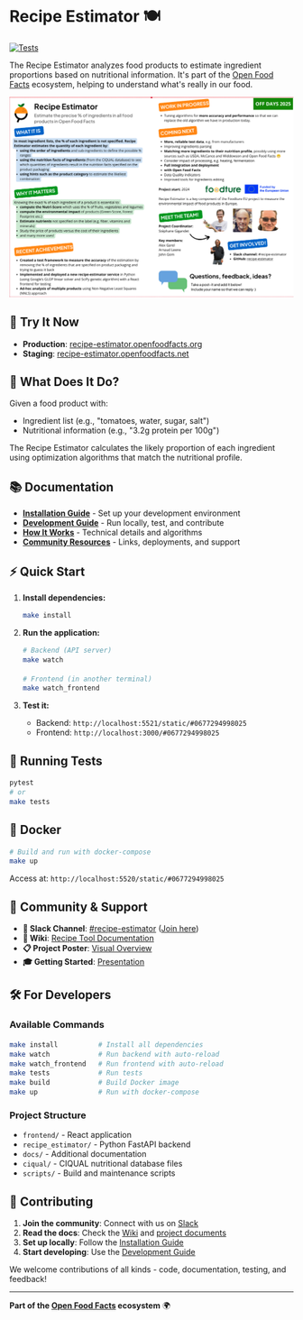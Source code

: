 # Recipe Estimator 🍽️

[![Tests](https://github.com/openfoodfacts/recipe-estimator/workflows/Tests/badge.svg)](https://github.com/openfoodfacts/recipe-estimator/actions)

The Recipe Estimator analyzes food products to estimate ingredient proportions based on nutritional information. It's part of the [Open Food Facts](https://openfoodfacts.org) ecosystem, helping to understand what's really in our food.

<img src="https://github.com/openfoodfacts/recipe-estimator/blob/main/docs/2025-poster-recipe-estimator.png"/>


## 🚀 Try It Now

- **Production**: [recipe-estimator.openfoodfacts.org](https://recipe-estimator.openfoodfacts.org/static/#3017620422003)
- **Staging**: [recipe-estimator.openfoodfacts.net](https://recipe-estimator.openfoodfacts.net/static/#3017620422003)

## 🎯 What Does It Do?

Given a food product with:
- Ingredient list (e.g., "tomatoes, water, sugar, salt")  
- Nutritional information (e.g., "3.2g protein per 100g")

The Recipe Estimator calculates the likely proportion of each ingredient using optimization algorithms that match the nutritional profile.

## 📚 Documentation

- **[Installation Guide](docs/INSTALLATION.md)** - Set up your development environment
- **[Development Guide](docs/DEVELOPMENT.md)** - Run locally, test, and contribute  
- **[How It Works](docs/HOW_IT_WORKS.md)** - Technical details and algorithms
- **[Community Resources](docs/COMMUNITY.md)** - Links, deployments, and support

## ⚡ Quick Start

1. **Install dependencies:**
   ```bash
   make install
   ```

2. **Run the application:**
   ```bash
   # Backend (API server)
   make watch
   
   # Frontend (in another terminal)
   make watch_frontend
   ```

3. **Test it:**
   - Backend: `http://localhost:5521/static/#0677294998025`
   - Frontend: `http://localhost:3000/#0677294998025`

## 🧪 Running Tests

```bash
pytest
# or
make tests
```

## 🐳 Docker

```bash
# Build and run with docker-compose
make up
```

Access at: `http://localhost:5520/static/#0677294998025`

## 🤝 Community & Support

- **💬 Slack Channel**: [#recipe-estimator](https://openfoodfacts.slack.com/archives/C08BDAWPJP7) ([Join here](https://slack.openfoodfacts.org))
- **📖 Wiki**: [Recipe Tool Documentation](https://wiki.openfoodfacts.org/Recipe/Tool)  
- **📋 Project Poster**: [Visual Overview](https://slack-files.com/T02KVRT1Q-F09EEEV7FU3-16a07789bb)
- **🎓 Getting Started**: [Presentation](https://docs.google.com/presentation/d/1QM7ATc-7eTzc-Tq3xf9Mi-0eOn_ZZeHTOaAmI7t1zds/edit?slide=id.g2a73fcafc65_0_17#slide=id.g2a73fcafc65_0_17)

## 🛠️ For Developers

### Available Commands

```bash
make install          # Install all dependencies
make watch            # Run backend with auto-reload  
make watch_frontend   # Run frontend with auto-reload
make tests            # Run tests
make build            # Build Docker image
make up               # Run with docker-compose
```

### Project Structure

- `frontend/` - React application  
- `recipe_estimator/` - Python FastAPI backend
- `docs/` - Additional documentation
- `ciqual/` - CIQUAL nutritional database files
- `scripts/` - Build and maintenance scripts

## 🔧 Contributing

1. **Join the community**: Connect with us on [Slack](https://slack.openfoodfacts.org)
2. **Read the docs**: Check the [Wiki](https://wiki.openfoodfacts.org/Recipe/Tool) and [project documents](docs/COMMUNITY.md)
3. **Set up locally**: Follow the [Installation Guide](docs/INSTALLATION.md)
4. **Start developing**: Use the [Development Guide](docs/DEVELOPMENT.md)

We welcome contributions of all kinds - code, documentation, testing, and feedback!

---

**Part of the [Open Food Facts](https://openfoodfacts.org) ecosystem** 🌍

